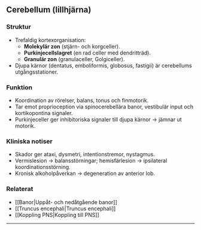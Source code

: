 ## Cerebellum (lillhjärna)

### Struktur
- Trefaldig kortexorganisation:  
  - **Molekylär zon** (stjärn- och korgceller).  
  - **Purkinjecellslagret** (en rad celler med dendritträd).  
  - **Granulär zon** (granulaceller, Golgiceller).  
- Djupa kärnor (dentatus, emboliformis, globosus, fastigii) är cerebellums utgångsstationer.

### Funktion
- Koordination av rörelser, balans, tonus och finmotorik.  
- Tar emot proprioception via spinocerebellära banor, vestibulär input och kortikopontina signaler.  
- Purkinjeceller ger inhibitoriska signaler till djupa kärnor → jämnar ut motorik.

### Kliniska notiser
- Skador ger ataxi, dysmetri, intentionstremor, nystagmus.  
- Vermislesion → balansstörningar; hemisfärlesion → ipsilateral koordinationsstörning.  
- Kronisk alkoholpåverkan → degeneration av anterior lob.

### Relaterat
- [[Banor|Uppåt- och nedåtgående banor]]  
- [[Truncus encephali|Truncus encephali]]  
- [[Koppling PNS|Koppling till PNS]]  

---
